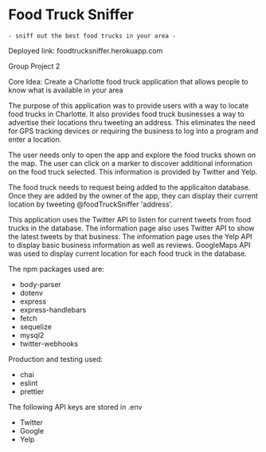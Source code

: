 # Food Truck Sniffer
    - sniff out the best food trucks in your area - 

Deployed link:   foodtrucksniffer.herokuapp.com

Group Project 2

Core Idea: Create a Charlotte food truck application that allows people to know what is available in your area

The purpose of this application was to provide users with a way to locate food trucks in Charlotte. It also provides food truck businesses a way to advertise their locations thru tweeting an address. This eliminates the need for GPS tracking devices or requiring the business to log into a program and enter a location. 

The user needs only to open the app and explore the food trucks shown on the map. The user can click on a marker to discover additional information on the food truck selected. This information is provided by Twitter and Yelp.

The food truck needs to request being added to the applicaiton database. Once they are added by the owner of the app, they can display their current location by tweeting @foodTruckSniffer 'address'. 


This application uses the Twitter API to listen for current tweets from food trucks in the database. The information page also uses Twitter API to show the latest tweets by that business. The information page uses the Yelp API to display basic business information as well as reviews. GoogleMaps API was used to display current location for each food truck in the database.

The npm packages used are:
- body-parser
- dotenv
- express
- express-handlebars
- fetch
- sequelize
- mysql2
- twitter-webhooks

Production and testing used:
- chai
- eslint
- prettier


The following API keys are stored in .env
- Twitter
- Google
- Yelp





